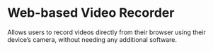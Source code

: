 # Web-based Video Recorder
 Allows users to record videos directly from their browser using their device’s camera, without needing any additional software.